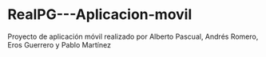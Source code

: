 # RealPG---Aplicacion-movil
Proyecto de aplicación móvil realizado por Alberto Pascual, Andrés Romero, Eros Guerrero y Pablo Martínez
